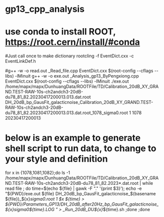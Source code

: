 # gp13_cpp_analysis

# use conda to install ROOT, https://root.cern/install/#conda

#Just call once to make dictionary
rootcling -f EventDict.cxx -c EventLinkDef.h


#g++ -w -o read.out _Read_file.cpp  EventDict.cxx    $(root-config --cflags --libs)   -lMinuit
g++ -w -o exe.out  _Analysis_gp13_ByPengxiong.cpp  EventDict.cxx    $(root-config --cflags --libs)   -lMinuit
./exe.out /home/mapx/mapx/DunhuangData/ROOTFile/TD/Calibration_20dB_XY_GRAND.TEST-RAW-10s-ch2andch3-20dB-du78_81_82.20230417200013.013.dat.root DH_20dB_bp_GausFit_galacticnoise_Calibration_20dB_XY_GRAND.TEST-RAW-10s-ch2andch3-20dB-du78_81_82.20230417200013.013.dat.root_1078_sigma0.root 1 1078 20230417200013

# below is an example to generate shell script to run data, to change to your style and definition
for x in {1078,1081,1082};do ls -1 /home/mapx/mapx/DunhuangData/ROOTFile/TD/Calibration_20dB_XY_GRAND.TEST-RAW-10s-ch2andch3-20dB-du78_81_82.2023*.dat.root  | while read file ; do time=$(echo ${file} | gawk -F "." '{print $3}');  echo -e "${PWD}/exe.out ${file} DH_20dB_bp_GausFit_galacticnoise_$(basename ${file})_${x}_sigma0.root 1 $x ${time}  > ${PWD}/Parameters_GP13/DH_20dB_after20Hz_bp_GausFit_galacticnoise_${x}_sigma0_${time}.LOG  " > _Run_20dB_DU${x}_${time}.sh ;done ;done
